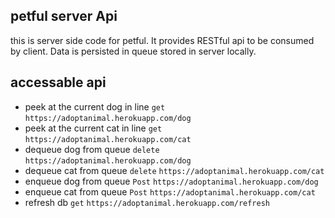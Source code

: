## petful server Api
this is server side code for petful. It provides RESTful api to be consumed by client. 
Data is persisted in queue stored in server locally.

## accessable api
   * peek at the current dog in line  `get` `https://adoptanimal.herokuapp.com/dog` 
   * peek at the current cat in line  `get` `https://adoptanimal.herokuapp.com/cat` 
   * dequeue dog from queue `delete` `https://adoptanimal.herokuapp.com/dog`
   * dequeue cat from queue `delete` `https://adoptanimal.herokuapp.com/cat`
   * enqueue dog from queue `Post` `https://adoptanimal.herokuapp.com/dog`
   * enqueue cat from queue `Post` `https://adoptanimal.herokuapp.com/cat`
   * refresh db `get` `https://adoptanimal.herokuapp.com/refresh`
   

